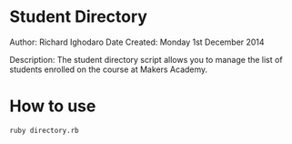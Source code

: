 Student Directory
=================

Author:       Richard Ighodaro
Date Created: Monday 1st December 2014

Description:  The student directory script allows you to manage
              the list of students enrolled on the course at
              Makers Academy.

How to use
==========

```shell
ruby directory.rb
```
